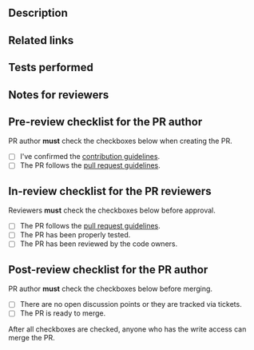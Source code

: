 ## Description

<!-- Write a brief description of this PR. -->

## Related links

<!-- Add the links related to this PR. -->

## Tests performed

<!-- Describe how you have tested this PR. -->

## Notes for reviewers

<!-- Write additional information such as if there are related PRs that should be merged at the same time. -->

## Pre-review checklist for the PR author

PR author **must** check the checkboxes below when creating the PR.

- [ ] I've confirmed the [contribution guidelines].
- [ ] The PR follows the [pull request guidelines].

## In-review checklist for the PR reviewers

Reviewers **must** check the checkboxes below before approval.

- [ ] The PR follows the [pull request guidelines].
- [ ] The PR has been properly tested.
- [ ] The PR has been reviewed by the code owners.

## Post-review checklist for the PR author

PR author **must** check the checkboxes below before merging.

- [ ] There are no open discussion points or they are tracked via tickets.
- [ ] The PR is ready to merge.

After all checkboxes are checked, anyone who has the write access can merge the PR.

[contribution guidelines]: https://autowarefoundation.github.io/autoware-documentation/main/contributing/
[pull request guidelines]: https://autowarefoundation.github.io/autoware-documentation/main/contributing/pull-request-guidelines/
